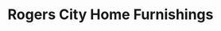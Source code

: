 ---
title: "Rogers City Home Furnishings"
url: /rogers-city/rogers-city-home-furnishings/
shop: Möbel
---